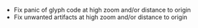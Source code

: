 - Fix panic of glyph code at high zoom and/or distance to origin
- Fix unwanted artifacts at high zoom and/or distance to origin